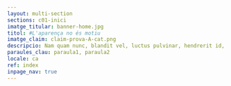 ```yaml
---
layout: multi-section
sections: c01-inici
imatge_titular: banner-home.jpg
titol: #L'aparença no és motiu
imatge_claim: claim-prova-A-cat.png
descripcio: Nam quam nunc, blandit vel, luctus pulvinar, hendrerit id, lorem.
paraules_clau: paraula1, paraula2
locale: ca
ref: index
inpage_nav: true
---
```

